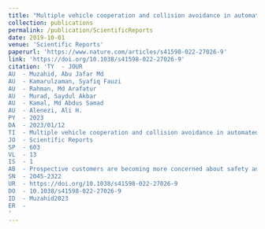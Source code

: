 ```yaml
---
title: "Multiple vehicle cooperation and collision avoidance in automated vehicles: survey and an AI-enabled conceptual framework"
collection: publications
permalink: /publication/ScientificReports
date: 2019-10-01
venue: 'Scientific Reports'
paperurl: 'https://www.nature.com/articles/s41598-022-27026-9'
link: 'https://doi.org/10.1038/s41598-022-27026-9'
citation: 'TY  - JOUR
AU  - Muzahid, Abu Jafar Md
AU  - Kamarulzaman, Syafiq Fauzi
AU  - Rahman, Md Arafatur
AU  - Murad, Saydul Akbar
AU  - Kamal, Md Abdus Samad
AU  - Alenezi, Ali H.
PY  - 2023
DA  - 2023/01/12
TI  - Multiple vehicle cooperation and collision avoidance in automated vehicles: survey and an AI-enabled conceptual framework
JO  - Scientific Reports
SP  - 603
VL  - 13
IS  - 1
AB  - Prospective customers are becoming more concerned about safety and comfort as the automobile industry swings toward automated vehicles (AVs). A comprehensive evaluation of recent AVs collision data indicates that modern automated driving systems are prone to rear-end collisions, usually leading to multiple-vehicle collisions. Moreover, most investigations into severe traffic conditions are confined to single-vehicle collisions. This work reviewed diverse techniques of existing literature to provide planning procedures for multiple vehicle cooperation and collision avoidance (MVCCA) strategies in AVs while also considering their performance and social impact viewpoints. Firstly, we investigate and tabulate the existing MVCCA techniques associated with single-vehicle collision avoidance perspectives. Then, current achievements are extensively evaluated, challenges and flows are identified, and remedies are intelligently formed to exploit a taxonomy. This paper also aims to give readers an AI-enabled conceptual framework and a decision-making model with a concrete structure of the training network settings to bridge the gaps between current investigations. These findings are intended to shed insight into the benefits of the greater efficiency of AVs set-up for academics and policymakers. Lastly, the open research issues discussed in this survey will pave the way for the actual implementation of driverless automated traffic systems.
SN  - 2045-2322
UR  - https://doi.org/10.1038/s41598-022-27026-9
DO  - 10.1038/s41598-022-27026-9
ID  - Muzahid2023
ER  - 
'
---
```

